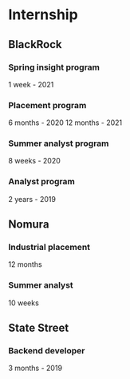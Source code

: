 # Internship
## BlackRock
### Spring insight program
1 week - 2021

### Placement program
6 months - 2020
12 months - 2021

### Summer analyst program
8 weeks - 2020

### Analyst program
2 years - 2019

## Nomura
### Industrial placement
12 months

### Summer analyst
10 weeks

## State Street
### Backend developer
3 months - 2019
